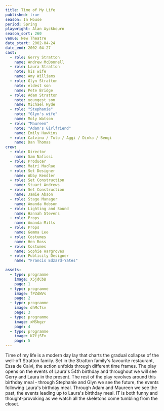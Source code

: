 ```yaml
---
title: Time of My Life
published: true
season: In House
period: Spring
playwright: Alan Ayckbourn
season_sort: 260
venue: New Theatre
date_start: 2002-04-24
date_end: 2002-04-27
cast:
  - role: Gerry Stratton
    name: Andrew McDonnell
  - role: Laura Stratton
    note: his wife
    name: Amy Williams
  - role: Glyn Stratton
    note: eldest son
    name: Pete Bridge
  - role: Adam Stratton
    note: youngest son
    name: Michael Hyde
  - role: "Stephanie"
    note: "Glyn's wife"
    name: Moly Watson
  - role: "Maureen"
    note: "Adam's Girlfriend"
    name: Emily Hawkins
  - role: Calvinu / Tuto / Aggi / Dinka / Bengi
    name: Dan Thomas
crew:
  - role: Director
    name: Sam Nafissi
  - role: Producer
    name: Mairi MacRae
  - role: Set Designer
    name: Abby Kendler
  - role: Set Construction
    name: Stuart Andrews
  - role: Set Construction
    name: Jamie Abson
  - role: Stage Manager
    name: Amanda Hobson
  - role: Lighting and Sound
    name: Hannah Stevens
  - role: Props
    name: Amanda Mills
  - role: Props
    name: Gemma Lee
  - role: Costumes
    name: Hen Ross
  - role: Costumes
    name: Sophie Hargroves
  - role: Publicity Designer
    name: "Francis Edzard-Yates"

assets:
  - type: programme
    image: X5jdCbB
    page: 1
  - type: programme
    image: fPZdWVs
    page: 2
  - type: programme
    image: dhMcTsv
    page: 3
  - type: programme
    image: xMSbgzr
    page: 4
  - type: programme
    image: K7fjSFv
    page: 5
---
```


Time of my life is a modern day lay that charts the gradual collapse of the well-off Stratton family. Set in the Stratton family's favourite restaurant, Essa de Calvi, the action unfolds through different time frames. The play opens on the events of Laura's 54th birthday and throughout we will see Gerry and Laura in the present. The rest of the play revolves around this birthday meal - through Stephanie and Glyn we see the future, the events following Laura's birthday meal. Through Adam and Maureen we see the past, the events leading up to Laura's birthday meal. IT is both funny and thought-provoking as we watch all the skeletons come tumbling from the closet.

